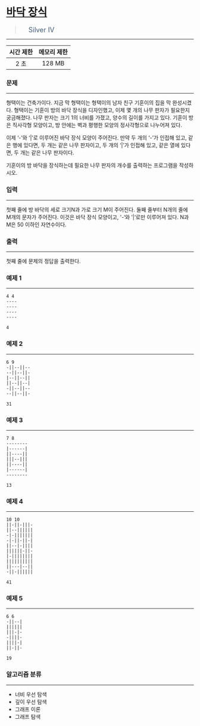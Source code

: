 # [바닥 장식](https://www.acmicpc.net/problem/1388)

> <img src="https://d2gd6pc034wcta.cloudfront.net/tier/7.svg" width="16" heigth="21" style = "vertical-align: middle;"/>&nbsp;<span style="font-size: 18px; color: #435f7a;">Silver IV</span>

***

<div align="center">

|시간 제한|메모리 제한|
|:---:|:---:|
|2 초 |128 MB|

</div>

### 문제

***

형택이는 건축가이다. 지금 막 형택이는 형택이의 남자 친구 기훈이의 집을 막 완성시켰다. 형택이는 기훈이 방의 바닥 장식을 디자인했고, 이제 몇 개의 나무 판자가 필요한지 궁금해졌다. 나무 판자는 크기 1의 너비를 가졌고, 양수의 길이를 가지고 있다. 기훈이 방은 직사각형 모양이고, 방 안에는 벽과 평행한 모양의 정사각형으로 나누어져 있다.

이제 ‘-’와 ‘|’로 이루어진 바닥 장식 모양이 주어진다. 만약 두 개의 ‘-’가 인접해 있고, 같은 행에 있다면, 두 개는 같은 나무 판자이고, 두 개의 ‘|’가 인접해 있고, 같은 열에 있다면, 두 개는 같은 나무 판자이다.

기훈이의 방 바닥을 장식하는데 필요한 나무 판자의 개수를 출력하는 프로그램을 작성하시오.

### 입력

***

첫째 줄에 방 바닥의 세로 크기N과 가로 크기 M이 주어진다. 둘째 줄부터 N개의 줄에 M개의 문자가 주어진다. 이것은 바닥 장식 모양이고, '-‘와 ’|‘로만 이루어져 있다. N과 M은 50 이하인 자연수이다.

### 출력

***

첫째 줄에 문제의 정답을 출력한다.

### 예제 1

***

```
4 4
----
----
----
----
```

```
4
```

### 예제 2

***

```
6 9
-||--||--
--||--||-
|--||--||
||--||--|
-||--||--
--||--||-
```

```
31
```

### 예제 3

***

```
7 8
--------
|------|
||----||
|||--|||
||----||
|------|
--------
```

```
13
```

### 예제 4

***

```
10 10
||-||-|||-
||--||||||
-|-|||||||
-|-||-||-|
||--|-||||
||||||-||-
|-||||||||
||||||||||
||---|--||
-||-||||||
```

```
41
```

### 예제 5

***

```
6 6
-||--|
||||||
|||-|-
-||||-
||||-|
||-||-
```

```
19
```

### 알고리즘 분류

***

* 너비 우선 탐색
* 깊이 우선 탐색
* 그래프 이론
* 그래프 탐색


